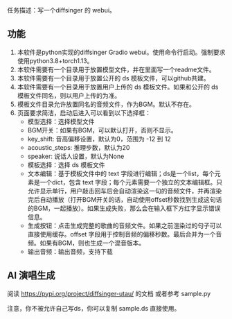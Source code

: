 任务描述：写一个diffsinger 的 webui。

## 功能

1. 本软件是python实现的diffsinger Gradio webui。使用命令行启动。强制要求使用python3.8+torch1.13。
2. 本软件需要有一个目录用于放置模型文件，并在里面写一个readme文件。
3. 本软件需要有一个目录用于放置公开的 ds 模板文件，可以github共建。
4. 本软件需要有一个目录用于放置用户上传的 ds 模板文件。如果和公开的 ds 模板文件同名，则以用户上传的为准。
5. 模板文件目录允许放置同名的音频文件，作为BGM。默认不存在。
6. 页面要求简洁，启动后进入可以看到以下选择框：
    - 模型选择：选择模型文件
    - BGM开关：如果有BGM，可以默认打开，否则不显示。
    - key_shift: 音高偏移设置，默认为0，范围为 -12 到 12
    - acoustic_steps: 推理步数，默认为20
    - speaker: 说话人设置，默认为None
    - 模板选择：选择 ds 模板文件
    - 文本编辑：基于模板文件中的 text 字段进行编辑；ds是一个list，每个元素是一个dict，包含 text 字段；每个元素需要一个独立的文本编辑框。只允许显示单行，用户敲击回车后会自动渲染这一句的音频文件，并再渲染完后自动播放（打开BGM开关的话，自动使用offset秒数找到生成这句话的BGM，一起播放）。如果生成失败，那么会在输入框下方红字显示错误信息。
    - 生成按钮：点击生成完整的歌曲的音频文件。如果之前渲染过的句子可以直接使用缓存。offset 字段用于控制音频的偏移秒数。最后合并为一个音频。如果有BGM，则也生成一个混音版本。
    - 输出音频：输出音频，支持下载

## AI 演唱生成

阅读 https://pypi.org/project/diffsinger-utau/ 的文档
或者参考 sample.py

注意，你不被允许自己写ds，你可以复制 sample.ds 直接使用。